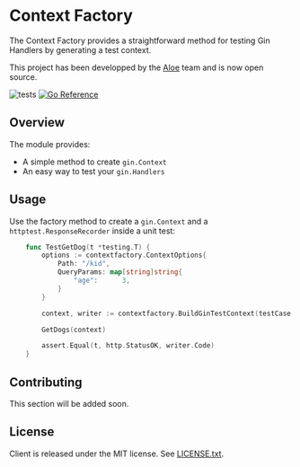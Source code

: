 # Context Factory

The Context Factory provides a straightforward method for testing Gin Handlers by generating a test context.

This project has been developped by the [Aloe](https://www.aloe-corp.com/) team and is now open source.

![tests](https://github.com/Aloe-Corporation/contextfactory/actions/workflows/go.yml/badge.svg)
[![Go Reference](https://pkg.go.dev/badge/github.com/Aloe-Corporation/contextfactory.svg)](https://pkg.go.dev/github.com/Aloe-Corporation/contextfactory)

## Overview

The module provides:

- A simple method to create `gin.Context`
- An easy way to test your `gin.Handlers`

## Usage

Use the factory method to create a `gin.Context` and a `httptest.ResponseRecorder` inside a unit test:

```go
    func TestGetDog(t *testing.T) {
        options := contextfactory.ContextOptions{
            Path: "/kid",
            QueryParams: map[string]string{
                "age":      3,
            }
        }

        context, writer := contextfactory.BuildGinTestContext(testCase.Context)

        GetDogs(context)

        assert.Equal(t, http.StatusOK, writer.Code)
    }
```

## Contributing

This section will be added soon.

## License

Client is released under the MIT license. See [LICENSE.txt](./LICENSE).
